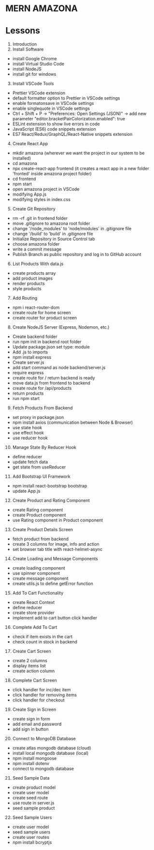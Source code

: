 # MERN AMAZONA

# Lessons

1. Introduction
2. Install Software

- install Google Chrome
- install Virtual Studio Code
- install NodeJS
- install git for windows

3. Install VSCode Tools

- Prettier VSCode extension
- default formatter option to Prettier in VSCode settings
- enable formatonsave in VSCode settings
- enable singlequote in VSCode settings
- Ctrl + Shift + P -> "Preferences: Open Settings (JSON)" -> add new parameter "editor.bracketPairColorization.enabled": true
- ESLint extension to show live errors in code
- JavaScript (ES6) code snippets extension
- ES7 React/Redux/GraphQL/React-Native snippets extension

4. Create React App

- mkdir amazona (wherever we want the project in our system to be installed)
- cd amazona
- npx create-react-app frontend (it creates a react app in a new folder 'fronted' inside amazona project folder)
- cd frontend
- npm start
- open amazona project in VSCode
- modifying App.js
- modifying styles in index.css

5. Create Git Repository

- rm -rf .git in frontend folder
- move .gitignore to amazona root folder
- change '/node_modules' to 'node/modules' in .gitignore file
- change '/build' to 'build' in .gitignore file
- Initialize Repository in Source Control tab
- choose amazona folder
- write a commit message
- Publish Branch as public repository and log in to GitHub account

6. List Products With data.js

- create products array
- add product images
- render products
- style products

7. Add Routing

- npm i react-router-dom
- create route for home screen
- create router for product screen

8. Create NodeJS Server (Express, Nodemon, etc.)

- Create backend folder
- run npm init in backend root folder
- Update package.json set type: module
- Add .js to imports
- npm install express
- Create server.js
- add start command as node backend/server.js
- require express
- create route for / return backend is ready
- move data.js from frontend to backend
- create route for /api/products
- return products
- run npm start

9. Fetch Products From Backend

- set proxy in package.json
- npm install axios (communication between Node & Browser)
- use state hook
- use effect hook
- use reducer hook

10. Manage State By Reducer Hook

- define reducer
- update fetch data
- get state from useReducer

11. Add Bootstrap UI Framework

- npm install react-bootstrap bootstrap
- update App.js

12. Create Product and Rating Component

- create Rating component
- create Product component
- use Rating component in Product component

13. Create Product Details Screen

- fetch product from backend
- create 3 columns for image, info and action
- set browser tab title with react-helmet-async

14. Create Loading and Message Components

- create loading component
- use spinner component
- create message component
- create utils.js to define getError function

15. Add To Cart Functionality

- create React Context
- define reducer
- create store provider
- implement add to cart button click handler

16. Complete Add To Cart

- check if item exists in the cart
- check count in stock in backend

17. Create Cart Screen

- create 2 columns
- display items list
- create action column

18. Complete Cart Screen

- click handler for inc/dec item
- click handler for removing items
- click handler for checkout

19. Create Sign in Screen

- create sign in form
- add email and password
- add sign in button

20. Connect to MongoDB Database

- create atlas mongodb database (cloud)
- install local mongodb database (local)
- npm install mongoose
- npm install dotenv
- connect to mongodb database

21. Seed Sample Data

- create product model
- create user model
- create seed route
- use route in server.js
- seed sample product

22. Seed Sample Users

- create user model
- seed sample users
- create user routes
- npm install bcryptjs
